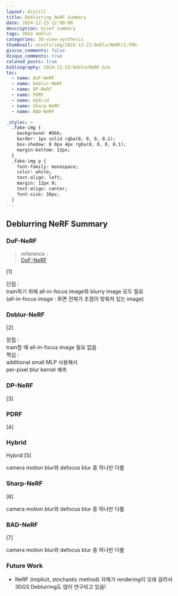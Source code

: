```yaml
---
layout: distill
title: Deblurring NeRF Summary
date: 2024-12-23 12:00:00
description: brief summary
tags: 3DGS deblur
categories: 3d-view-synthesis
thumbnail: assets/img/2024-12-23-DeblurNeRF/1.PNG
giscus_comments: false
disqus_comments: true
related_posts: true
bibliography: 2024-12-23-DeblurNeRF.bib
toc:
  - name: DoF-NeRF
  - name: Deblur-NeRF
  - name: DP-NeRF
  - name: PDRF
  - name: Hybrid
  - name: Sharp-NeRF
  - name: BAD-NeRF

_styles: >
  .fake-img {
    background: #bbb;
    border: 1px solid rgba(0, 0, 0, 0.1);
    box-shadow: 0 0px 4px rgba(0, 0, 0, 0.1);
    margin-bottom: 12px;
  }
  .fake-img p {
    font-family: monospace;
    color: white;
    text-align: left;
    margin: 12px 0;
    text-align: center;
    font-size: 16px;
  }
---
```


## Deblurring NeRF Summary

### DoF-NeRF

> reference :  
[DoF-NeRF](https://jseobyun.tistory.com/301)


<d-cite key="DofNeRF">[1]</d-cite>

단점 :  
train하기 위해 all-in-focus image와 blurry image 모두 필요  
(all-in-focus image : 화면 전체가 초점이 맞춰져 있는 image)

### Deblur-NeRF

<d-cite key="DeblurNeRF">[2]</d-cite>

장점 :  
train할 때 all-in-focus image 필요 없음  
핵심 :  
additional small MLP 사용해서  
per-pixel blur kernel 예측

### DP-NeRF

<d-cite key="DpNeRF">[3]</d-cite> 

### PDRF

<d-cite key="PDRF">[4]</d-cite>

### Hybrid

Hybrid <d-cite key="Hybrid">[5]</d-cite>

camera motion blur와 defocus blur 중 하나만 다룸

### Sharp-NeRF

<d-cite key="SharpNeRF">[6]</d-cite>

camera motion blur와 defocus blur 중 하나만 다룸

### BAD-NeRF

<d-cite key="BADNeRF">[7]</d-cite>

camera motion blur와 defocus blur 중 하나만 다룸

### Future Work

- NeRF (implicit, stochastic method) 자체가 rendering이 오래 걸려서  
3DGS Deblurring도 많이 연구되고 있음!